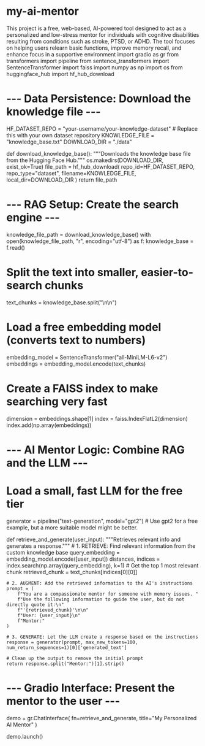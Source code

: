 # my-ai-mentor
This project is a free, web-based, AI-powered tool designed to act as a personalized and low-stress mentor for individuals with cognitive disabilities resulting from conditions such as stroke, PTSD, or ADHD. The tool focuses on helping users relearn basic functions, improve memory recall, and enhance focus in a supportive environment
import gradio as gr
from transformers import pipeline
from sentence_transformers import SentenceTransformer
import faiss
import numpy as np
import os
from huggingface_hub import hf_hub_download

# --- Data Persistence: Download the knowledge file ---
HF_DATASET_REPO = "your-username/your-knowledge-dataset" # Replace this with your own dataset repository
KNOWLEDGE_FILE = "knowledge_base.txt"
DOWNLOAD_DIR = "./data"

def download_knowledge_base():
    """Downloads the knowledge base file from the Hugging Face Hub."""
    os.makedirs(DOWNLOAD_DIR, exist_ok=True)
    file_path = hf_hub_download(
        repo_id=HF_DATASET_REPO,
        repo_type="dataset",
        filename=KNOWLEDGE_FILE,
        local_dir=DOWNLOAD_DIR
    )
    return file_path

# --- RAG Setup: Create the search engine ---
knowledge_file_path = download_knowledge_base()
with open(knowledge_file_path, "r", encoding="utf-8") as f:
    knowledge_base = f.read()
    
# Split the text into smaller, easier-to-search chunks
text_chunks = knowledge_base.split("\n\n")

# Load a free embedding model (converts text to numbers)
embedding_model = SentenceTransformer("all-MiniLM-L6-v2")
embeddings = embedding_model.encode(text_chunks)

# Create a FAISS index to make searching very fast
dimension = embeddings.shape[1]
index = faiss.IndexFlatL2(dimension)
index.add(np.array(embeddings))

# --- AI Mentor Logic: Combine RAG and the LLM ---
# Load a small, fast LLM for the free tier
generator = pipeline("text-generation", model="gpt2") # Use gpt2 for a free example, but a more suitable model might be better.

def retrieve_and_generate(user_input):
    """Retrieves relevant info and generates a response."""
    # 1. RETRIEVE: Find relevant information from the custom knowledge base
    query_embedding = embedding_model.encode([user_input])
    distances, indices = index.search(np.array(query_embedding), k=1) # Get the top 1 most relevant chunk
    retrieved_chunk = text_chunks[indices[0][0]]
    
    # 2. AUGMENT: Add the retrieved information to the AI's instructions
    prompt = (
        f"You are a compassionate mentor for someone with memory issues. "
        f"Use the following information to guide the user, but do not directly quote it:\n"
        f"'{retrieved_chunk}'\n\n"
        f"User: {user_input}\n"
        f"Mentor:"
    )
    
    # 3. GENERATE: Let the LLM create a response based on the instructions
    response = generator(prompt, max_new_tokens=100, num_return_sequences=1)[0]['generated_text']
    
    # Clean up the output to remove the initial prompt
    return response.split("Mentor:")[1].strip()

# --- Gradio Interface: Present the mentor to the user ---
demo = gr.ChatInterface(
    fn=retrieve_and_generate,
    title="My Personalized AI Mentor"
)

demo.launch()
